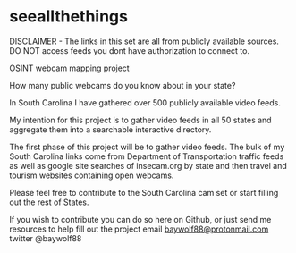 # seeallthethings

DISCLAIMER - The links in this set are all from publicly available sources.  
DO NOT access feeds you dont have authorization to connect to.

OSINT webcam mapping project

How many public webcams do you know about in your state?

In South Carolina I have gathered over 500 publicly available video feeds.  

My intention for this project is to gather video feeds in all 50 states and aggregate them into a searchable interactive directory.

The first phase of this project will be to gather video feeds.  The bulk of my South Carolina links come from
Department of Transportation traffic feeds as well as google site searches of insecam.org by state and then travel and tourism
websites containing open webcams.  

Please feel free to contribute to the South Carolina cam set or start filling out the rest of States.

If you wish to contribute you can do so here on Github, or just send me resources to help fill out the project
email baywolf88@protonmail.com
twitter @baywolf88
